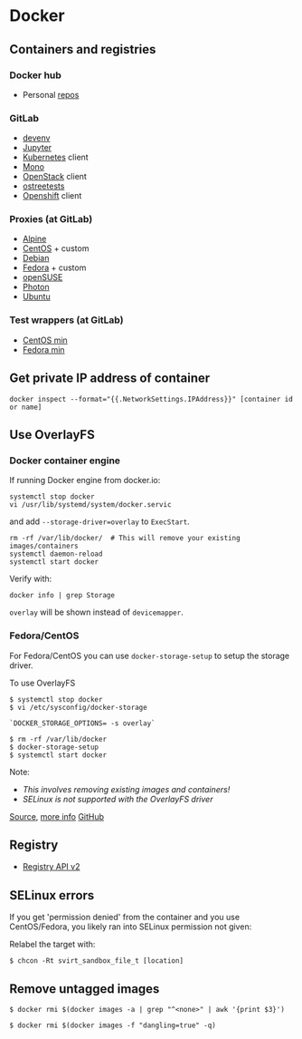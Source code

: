 Docker
======


Containers and registries
-------------------------

### Docker hub

  * Personal [repos](https://hub.docker.com/r/gbraad/)


### GitLab


  * [devenv](https://gitlab.com/gbraad/devenv)
  * [Jupyter](https://gitlab.com/gbraad/jupyter)
  * [Kubernetes](https://gitlab.com/gbraad/kubernetes-client) client
  * [Mono](https://gitlab.com/gbraad/mono)
  * [OpenStack](https://gitlab.com/gbraad/openstack-client) client
  * [ostreetests](https://gitlab.com/gbraad/ostreetests)
  * [Openshift](https://gitlab.com/gbraad/openshift-client) client


### Proxies (at GitLab)

  * [Alpine](https://gitlab.com/gbraad/alpine)
  * [CentOS](https://gitlab.com/gbraad/centos) + custom
  * [Debian](https://gitlab.com/gbraad/debian)
  * [Fedora](https://gitlab.com/gbraad/fedora) + custom
  * [openSUSE](https://gitlab.com/gbraad/opensuse)
  * [Photon](https://gitlab.com/gbraad/vmware-photon)
  * [Ubuntu](https://gitlab.com/gbraad/ubuntu)

### Test wrappers (at GitLab)

  * [CentOS min](https://gitlab.com/gbraad/centosmin)
  * [Fedora min](https://gitlab.com/gbraad/fedoramin)


## Get private IP address of container

```
docker inspect --format="{{.NetworkSettings.IPAddress}}" [container id or name]
```


## Use OverlayFS


### Docker container engine
If running Docker engine from docker.io:
```
systemctl stop docker
vi /usr/lib/systemd/system/docker.servic
```

and add `--storage-driver=overlay` to `ExecStart`.

```
rm -rf /var/lib/docker/  # This will remove your existing images/containers
systemctl daemon-reload
systemctl start docker
```

Verify with:

```
docker info | grep Storage
```

`overlay` will be shown instead of `devicemapper`.


### Fedora/CentOS

For Fedora/CentOS you can use `docker-storage-setup` to setup the storage driver.

To use OverlayFS
```
$ systemctl stop docker
$ vi /etc/sysconfig/docker-storage
```

    `DOCKER_STORAGE_OPTIONS= -s overlay`

```
$ rm -rf /var/lib/docker
$ docker-storage-setup
$ systemctl start docker
```

Note:
  * _This involves removing existing images and containers!_
  * _SELinux is not supported with the OverlayFS driver_

[Source](http://www.projectatomic.io/blog/2015/06/notes-on-fedora-centos-and-docker-storage-drivers/), [more info](https://docs.docker.com/engine/userguide/storagedriver/selectadriver/)
[GitHub](https://github.com/projectatomic/docker-storage-setup)


## Registry

  * [Registry API v2](https://docs.docker.com/registry/spec/api/)


## SELinux errors
If you get 'permission denied' from the container and you use CentOS/Fedora, you likely ran into SELinux permission not given:

Relabel the target with:
```
$ chcon -Rt svirt_sandbox_file_t [location]
```


## Remove untagged images
```
$ docker rmi $(docker images -a | grep "^<none>" | awk '{print $3}')
```

```
$ docker rmi $(docker images -f "dangling=true" -q)
```